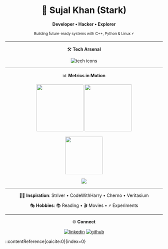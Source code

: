 <!-- Futuristic Profile README --> <div align="center"> 
<h1>🚀 Sujal Khan (Stark)</h1> 
<p><strong>Developer • Hacker • Explorer</strong></p>
<p><sub>Building future-ready systems with C++, Python &amp; Linux ⚡</sub></p> 
<hr /> 
<p>🛠️ <strong>Tech Arsenal</strong></p> 
<p><img src="https://skillicons.dev/icons?i=cpp,python,js,qt,linux,git,androidstudio,pytorch,mysql" alt="tech icons" /></p>
<hr /> 
<p>📊 <strong>Metrics in Motion</strong></p> 
<p> <img src="https://github-readme-stats.vercel.app/api?username=Sujal-Stark&show_icons=true&theme=radical&hide_border=true&bg_color=0D1117&title_color=FF6EC7&icon_color=00FFFF" height="150" /> <img src="https://github-readme-stats.vercel.app/api/top-langs/?username=Sujal-Stark&layout=compact&theme=radical&hide_border=true&bg_color=0D1117&title_color=FF6EC7" height="150" /> </p>
<p> <img src="https://streak-stats.demolab.com?user=Sujal-Stark&theme=radical&hide_border=true&background=0D1117&ring=00FFFF&fire=FF6EC7" height="120" /> </p> 
<p> <img src="https://github-readme-activity-graph.vercel.app/graph?username=Sujal-Stark&theme=react-dark&bg_color=0D1117&hide_border=true&line=00FFFF&point=FF6EC7&area=true" /> </p> 
<hr /> 
<p>🧑‍🏫 <strong>Inspiration</strong>: Striver • CodeWithHarry • Cherno • Veritasium</p> 
<p>🎭 <strong>Hobbies</strong>: 📚 Reading • 🎬 Movies • ⚡ Experiments</p> 
<hr />
<p>🌐 <strong>Connect</strong></p> 
<p> <a href="https://www.linkedin.com/in/sujal-khan-503886366/"><img src="https://img.shields.io/badge/LinkedIn-%230A66C2?style=for-the-badge&logo=linkedin&logoColor=white" alt="linkedin" /></a> 
<a href="https://github.com/Sujal-Stark"><img src="https://img.shields.io/badge/GitHub-%23181717?style=for-the-badge&logo=github&logoColor=white" alt="github" /></a> </p> </div>::contentReference[oaicite:0]{index=0}


